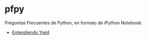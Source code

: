 pfpy
====

Preguntas Frecuentes de Python, en formato de iPython Notebook:

* [Entendiendo Yield](http://nbviewer.ipython.org/urls/raw.github.com/esparta/pfpy/master/entendiendo-yield.ipynb)
